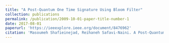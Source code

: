 ```yaml
---
title: "A Post-Quantum One Time Signature Using Bloom Filter"
collection: publications
permalink: /publication/2009-10-01-paper-title-number-1
date: 2017-08-01
paperurl: 'https://ieeexplore.ieee.org/document/8476962'
citation: 'Masoumeh Shafieinejad, Reihaneh Safavi-Naini. A Post-Quantum One Time Signature Using Bloom Filter, 15th Annual Conference on Privacy, Security and Trust (PST) 2017: 397-399'
---
```



